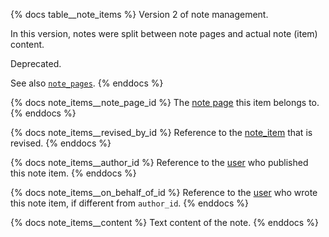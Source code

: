 {% docs table__note_items %}
Version 2 of note management.

In this version, notes were split between note pages and actual note (item) content.

Deprecated.

See also [`note_pages`](#!/source/source.tamanu.tamanu.note_pages).
{% enddocs %}

{% docs note_items__note_page_id %}
The [note page](#!/source/source.tamanu.tamanu.note_pages) this item belongs to.
{% enddocs %}

{% docs note_items__revised_by_id %}
Reference to the [note_item](#!/source/source.tamanu.tamanu.note_items) that is revised.
{% enddocs %}

{% docs note_items__author_id %}
Reference to the [user](#!/source/source.tamanu.tamanu.users) who published this note item.
{% enddocs %}

{% docs note_items__on_behalf_of_id %}
Reference to the [user](#!/source/source.tamanu.tamanu.users) who wrote this note item, if different from `author_id`.
{% enddocs %}

{% docs note_items__content %}
Text content of the note.
{% enddocs %}

